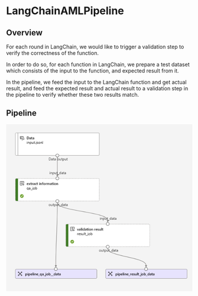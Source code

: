 # LangChainAMLPipeline

## Overview

For each round in LangChain, we would like to trigger a validation step to
verify the correctness of the function.

In order to do so, for each function in LangChain, we prepare a test dataset
which consists of the input to the function, and expected result from it.

In the pipeline, we feed the input to the LangChain function and get actual
result, and feed the expected result and actual result to a validation step
in the pipeline to verify whether these two results match.

## Pipeline

![pipeline](./images/Pipeline.png)